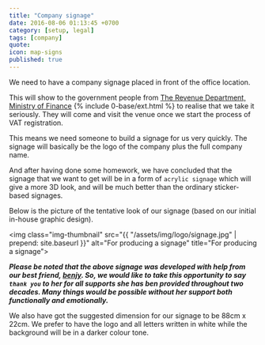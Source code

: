 ```yaml
---
title: "Company signage"
date: 2016-08-06 01:13:45 +0700
category: [setup, legal]
tags: [company]
quote:
icon: map-signs
published: true
---
```


We need to have a company signage placed in front of the office location.

This will show to the government people from [The Revenue Department, Ministry of Finance] {% include 0-base/ext.html %} to realise that we take it seriously. They will come and visit the venue once we start the process of VAT registration.

This means we need someone to build a signage for us very quickly. The signage will basically be the logo of the company plus the full company name.

And after having done some homework, we have concluded that the signage that we want to get will be in a form of `acrylic signage` which will give a more 3D look, and will be much better than the ordinary sticker-based signages.

Below is the picture of the tentative look of our signage (based on our initial in-house graphic design).


<img class="img-thumbnail" src="{{ "/assets/img/logo/signage.jpg" | prepend: site.baseurl }}" alt="For producing a signage" title="For producing a signage">


***Please be noted that the above signage was developed with help from our best friend, [benjy]. So, we would like to take this opportunity to say `thank you` to her for all supports she has ben provided throughout two decades. Many things would be possible without her support both functionally and emotionally.***

<!--more-->

We also have got the suggested dimension for our signage to be 88cm x 22cm. We prefer to have the logo and all letters written in white while the background will be in a darker colour tone.


[The Revenue Department, Ministry of Finance]: http://www.rd.go.th
[benjy]: mailto:benjy.p@gmail.com

